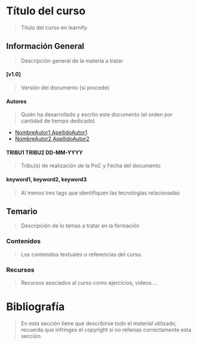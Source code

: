 # Título del curso
> Titulo del curso en learnify

## Información General
> Descripción general de la materia a tratar

#### [v1.0]
> Versión del documento (si procede)

#### Autores
> Quién ha desarrollado y escrito este documento (el orden por cantidad de tiempo dedicado)
* [NombreAutor1 ApellidoAutor1](mailto:nombre1.apellido1.next@bbva.com)
* [NombreAutor2 ApellidoAutor2](mailto:nombre2.apellido2.next@bbva.com)

#### TRIBU1 TRIBU2 DD-MM-YYYY
> Tribu(s) de realización de la PoC y Fecha del documento

#### keyword1, keyword2, keyword3
> Al menos tres tags que identifiquen las tecnologías relacionadas

## Temario
> Descripción de lo temas a tratar en la formación

### Contenidos
> Los contenidos textuales o referencias del curso.

### Recursos
> Recursos asociados al curso como ejercicios, videos….

# Bibliografía
> En esta sección tiene que describirse todo el material utilizado, recuerda que infringes el copyright si no rellenas correctamente esta sección.

